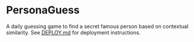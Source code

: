 # PersonaGuess
A daily guessing game to find a secret famous person based on contextual similarity. See [DEPLOY.md](DEPLOY.md) for deployment instructions.
